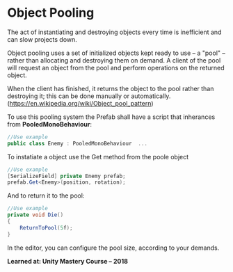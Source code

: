 # Object Pooling

The act of instantiating and destroying objects every time is inefficient and can slow projects down. 

Object pooling uses a set of initialized objects kept ready to use – a "pool" – rather than allocating and destroying them on demand. A client of the pool will request an object from the pool and perform operations on the returned object. 

When the client has finished, it returns the object to the pool rather than destroying it; this can be done manually or automatically. (https://en.wikipedia.org/wiki/Object_pool_pattern)

To use this pooling system the Prefab shall have a script that inherances from  **PooledMonoBehaviour**:

```c#
//Use example
public class Enemy : PooledMonoBehaviour  ...
```

To instatiate a object use the Get<T> method from the poole object

```c#
//Use example
[SerializeField] private Enemy prefab;
prefab.Get<Enemy>(position, rotation);
```

And to return it to the pool:

```c#
//Use example
private void Die()
{
	ReturnToPool(5f);
}
```

In the editor, you can configure the pool size, according to your demands.

**Learned at: Unity Mastery Course – 2018**

